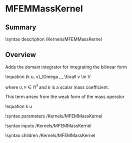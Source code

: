 # MFEMMassKernel

## Summary

!syntax description /Kernels/MFEMMassKernel

## Overview

Adds the domain integrator for integrating the bilinear form

!equation
(k u, v)_\Omega \,\,\, \forall v \in V

where $u, v \in H^1$ and $k$ is a scalar mass coefficient.

This term arises from the weak form of the mass operator

!equation
k u

!syntax parameters /Kernels/MFEMMassKernel

!syntax inputs /Kernels/MFEMMassKernel

!syntax children /Kernels/MFEMMassKernel
